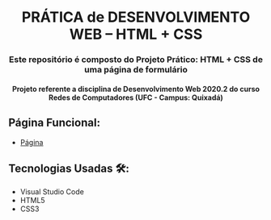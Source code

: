 <h1 align="center">PRÁTICA de DESENVOLVIMENTO WEB – HTML + CSS</h1>
<h3 align="center">Este repositório é composto do Projeto Prático: HTML + CSS de uma página de formulário</h3>
<h4 align="center">Projeto referente a disciplina de Desenvolvimento Web 2020.2 do curso Redes de Computadores (UFC - Campus: Quixadá)</h4>

## Página Funcional:
- [Página](https://des-web-form-page.netlify.app/)

## Tecnologias Usadas 🛠:
* Visual Studio Code
* HTML5
* CSS3
